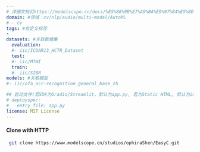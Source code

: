 ```yaml
---
# 详细文档见https://modelscope.cn/docs/%E5%88%9B%E7%A9%BA%E9%97%B4%E5%8D%A1%E7%89%87
domain: #领域：cv/nlp/audio/multi-modal/AutoML
# - cv
tags: #自定义标签
-
datasets: #关联数据集
  evaluation:
  #- iic/ICDAR13_HCTR_Dataset
  test:
  #- iic/MTWI
  train:
  #- iic/SIBR
models: #关联模型
#- iic/ofa_ocr-recognition_general_base_zh

## 启动文件(若SDK为Gradio/Streamlit，默认为app.py, 若为Static HTML, 默认为index.html)
# deployspec:
#   entry_file: app.py
license: MIT License
---
```

#### Clone with HTTP
```bash
 git clone https://www.modelscope.cn/studios/ophiraShen/EasyC.git
```